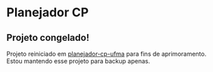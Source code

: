 # Planejador CP

## Projeto congelado!

Projeto reiniciado em [planejador-cp-ufma](https://github.com/jorgimello/planejador-cp-ufma) para fins de aprimoramento. Estou mantendo esse projeto para backup apenas.
